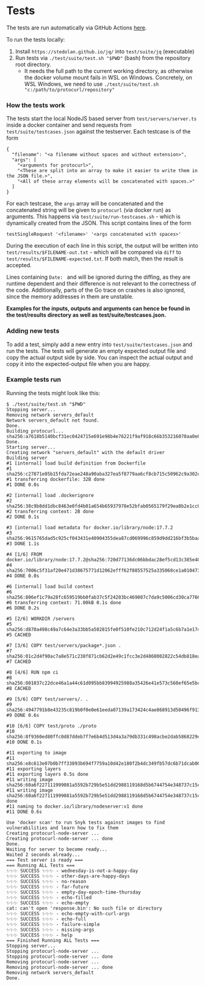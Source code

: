 # Tests

The tests are run automatically via GitHub Actions [here](.github/workflows/test.yml).

To run the tests locally:

1. Install `https://stedolan.github.io/jq/` into `test/suite/jq` (executable)
2. Run tests via `./test/suite/test.sh "$PWD"` (bash) from the repository root directory.
   * It needs the full path to the current working directory, as otherwise the docker volume mount fails in WSL on
     Windows. Concretely, on WSL Windows, we need to use `./test/suite/test.sh "c:/path/to/protocurl/repository"`

### How the tests work

The tests start the local NodeJS based server from `test/servers/server.ts` inside a docker container and send requests
from `test/suite/testcases.json` against the testserver. Each testcase is of the form

```
{
  "filename": "<a filename without spaces and without extension>",
  "args": [
    "<arguments for protocurl>",
    "<These are split into an array to make it easier to write them in the JSON file.>",
    "<All of these array elements will be concatenated with spaces.>"
  ]
}
```

For each testcase, the `args` array will be concatenated and the concatenated string will be given to `protocurl` (via
docker run) as arguments. This happens via `test/suite/run-testcases.sh` - which is dynamically created from the JSON.
This script contains lines of the form

```
testSingleRequest '<filename>' '<args concatenated with spaces>'
```

During the execution of each line in this script, the output will be written into `test/results/$FILENAME-out.txt` -
which will be compared via `diff` to `test/results/$FILENAME-expected.txt`. If both match, then the result is accepted.

Lines containing `Date: ` and will be ignored during the diffing, as they are runtime dependent and their difference is
not relevant to the correctness of the code. Additionally, parts of the Go trace on crashes is also ignored, since the
memory addresses in them are unstable.

**Examples for the inputs, outputs and arguments can hence be found in the test/results directory as well as
test/suite/testcases.json.**

### Adding new tests

To add a test, simply add a new entry into `test/suite/testcases.json` and run the tests. The tests will generate an
empty expected output file and copy the actual output side by side. You can inspect the actual output and copy it into
the expected-output file when you are happy.

### Example tests run

Running the tests might look like this:

```
$ ./test/suite/test.sh "$PWD"
Stopping server...
Removing network servers_default
Network servers_default not found.
Done.
Building protocurl...
sha256:a7618b5140bcf31ec0424715e691e98b4e76221f9af918c66b353216070aa0e8
Done.
Starting server...
Creating network "servers_default" with the default driver
Building server
#1 [internal] load build definition from Dockerfile
#1 sha256:c27871e05b15fda72eae248a90aba327ea5f8779aa6cf8cb715c50962c9a302c
#1 transferring dockerfile: 32B done
#1 DONE 0.0s

#2 [internal] load .dockerignore
#2 sha256:38c9b8dd1dbc8463e0fd4b01a654b65937978e52bfab0565179f29ea8b2e1cc0
#2 transferring context: 2B done
#2 DONE 0.1s

#3 [internal] load metadata for docker.io/library/node:17.7.2
#3 sha256:9615765dad5c925cf043431e40904355dea87cd069996c859d9dd216bf3b5baa
#3 DONE 1.1s

#4 [1/6] FROM docker.io/library/node:17.7.2@sha256:720d77136dc06bbdac28ef5cd13c385e40a2f1bfaaf7340180fc66820cc184e3
#4 sha256:7006c5f31af20e471d38675771d12062efff62f88557525a335068ce1a010473
#4 DONE 0.0s

#6 [internal] load build context
#6 sha256:806ef1c79a28fc659519bb0fab37c5f24203bc469087c7da9c5006cd30ca7766
#6 transferring context: 71.00kB 0.1s done
#6 DONE 0.2s

#5 [2/6] WORKDIR /servers
#5 sha256:d870a498c49a7c64e3a33bb5a502815fe0f510fe210c712d24f1a5c6b7a1e174
#5 CACHED

#7 [3/6] COPY test/servers/package*.json .
#7 sha256:01c2d4f90ac7a8e571c238f871cb62d2e49c1fcc3e2d4868002822c54db818ea
#7 CACHED

#8 [4/6] RUN npm ci
#8 sha256:801037c22dce46a1a44c61d095bb83994925988a35426e41e573c560ef65e5bc
#8 CACHED

#9 [5/6] COPY test/servers/. .
#9 sha256:4947791b8e43235c819b0f0e0e61eeda07139a173424c4ae868913d50496f913
#9 DONE 0.6s

#10 [6/6] COPY test/proto ./proto
#10 sha256:8f9360ed80ffc0d87ddeb7f7e6b4d513d4a3a79db331c498acbe2dab5868229c
#10 DONE 0.1s

#11 exporting to image
#11 sha256:e8c613e07b0b7ff33893b694f7759a10d42e180f2b4dc349fb57dc6b71dcab00
#11 exporting layers
#11 exporting layers 0.5s done
#11 writing image sha256:60a6f227111999081a5592b729b5e51dd2988119168d5b6744754e348737c15c
#11 writing image sha256:60a6f227111999081a5592b729b5e51dd2988119168d5b6744754e348737c15c done
#11 naming to docker.io/library/nodeserver:v1 done
#11 DONE 0.6s

Use 'docker scan' to run Snyk tests against images to find vulnerabilities and learn how to fix them
Creating protocurl-node-server ...
Creating protocurl-node-server ... done
Done.
Waiting for server to become ready...
Waited 2 seconds already...
=== Test server is ready ===
=== Running ALL Tests ===
✨✨✨ SUCCESS ✨✨✨ - wednesday-is-not-a-happy-day
✨✨✨ SUCCESS ✨✨✨ - other-days-are-happy-days
✨✨✨ SUCCESS ✨✨✨ - no-reason
✨✨✨ SUCCESS ✨✨✨ - far-future
✨✨✨ SUCCESS ✨✨✨ - empty-day-epoch-time-thursday
✨✨✨ SUCCESS ✨✨✨ - echo-filled
✨✨✨ SUCCESS ✨✨✨ - echo-empty
cat: can't open 'response.bin': No such file or directory
✨✨✨ SUCCESS ✨✨✨ - echo-empty-with-curl-args
✨✨✨ SUCCESS ✨✨✨ - echo-full
✨✨✨ SUCCESS ✨✨✨ - failure-simple
✨✨✨ SUCCESS ✨✨✨ - missing-args
✨✨✨ SUCCESS ✨✨✨ - help
=== Finished Running ALL Tests ===
Stopping server...
Stopping protocurl-node-server ...
Stopping protocurl-node-server ... done
Removing protocurl-node-server ...
Removing protocurl-node-server ... done
Removing network servers_default
Done.
```